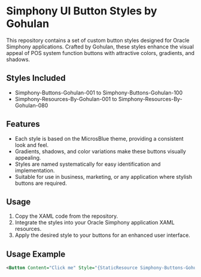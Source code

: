# Simphony UI Button Styles by Gohulan

This repository contains a set of custom button styles designed for Oracle Simphony applications. Crafted by Gohulan, these styles enhance the visual appeal of POS system function buttons with attractive colors, gradients, and shadows.

## Styles Included

- Simphony-Buttons-Gohulan-001 to Simphony-Buttons-Gohulan-100
- Simphony-Resources-By-Gohulan-001 to Simphony-Resources-By-Gohulan-080

## Features

- Each style is based on the MicrosBlue theme, providing a consistent look and feel.
- Gradients, shadows, and color variations make these buttons visually appealing.
- Styles are named systematically for easy identification and implementation.
- Suitable for use in business, marketing, or any application where stylish buttons are required.

## Usage

1. Copy the XAML code from the repository.
2. Integrate the styles into your Oracle Simphony application XAML resources.
3. Apply the desired style to your buttons for an enhanced user interface.

## Usage Example

```xml
<Button Content="Click me" Style="{StaticResource Simphony-Buttons-Gohulan-001}" />
